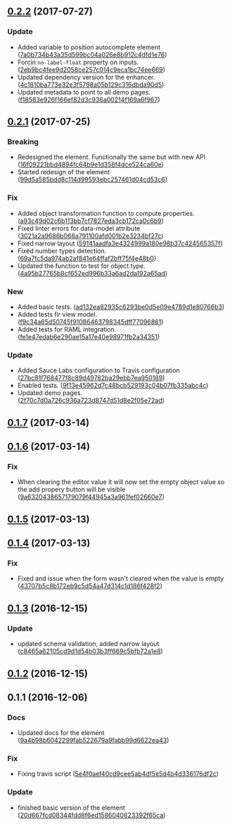 <a name="0.2.2"></a>
## [0.2.2](https://github.com/advanced-rest-client/body-json-editor/compare/0.2.1...0.2.2) (2017-07-27)


### Update

* Added variable to position autocomplete element ([7a0b734b43a35d599bc04a026e8b912c4dfd1e76](https://github.com/advanced-rest-client/body-json-editor/commit/7a0b734b43a35d599bc04a026e8b912c4dfd1e76))
* Forcin `no-label-float` property on inputs. ([2eb9bc4fee9d2058ce257c014c9eca1bc74ee669](https://github.com/advanced-rest-client/body-json-editor/commit/2eb9bc4fee9d2058ce257c014c9eca1bc74ee669))
* Updated dependency version for the enhancer. ([4c1810ba773e32e3f5798a05b129c316dbda90d5](https://github.com/advanced-rest-client/body-json-editor/commit/4c1810ba773e32e3f5798a05b129c316dbda90d5))
* Updated metadata to point to all demo pages. ([f18583e926f166ef82d3c936a00214f169a6f967](https://github.com/advanced-rest-client/body-json-editor/commit/f18583e926f166ef82d3c936a00214f169a6f967))



<a name="0.2.1"></a>
## [0.2.1](https://github.com/advanced-rest-client/body-json-editor/compare/0.1.7...0.2.1) (2017-07-25)


### Breaking

* Redesigned the element. Functionally the same but with new API ([16f09221bbd4894fc64b9e1d358f4dce524ca60e](https://github.com/advanced-rest-client/body-json-editor/commit/16f09221bbd4894fc64b9e1d358f4dce524ca60e))
* Started redesign of the element ([99d5a585bdd8c114d99593ebc257461d04cd53c6](https://github.com/advanced-rest-client/body-json-editor/commit/99d5a585bdd8c114d99593ebc257461d04cd53c6))

### Fix

* Added object transformation function to compute properties. ([a93c49d02c6b113bb7cf7827eda3cb172ca0c6b9](https://github.com/advanced-rest-client/body-json-editor/commit/a93c49d02c6b113bb7cf7827eda3cb172ca0c6b9))
* Fixed linter errors for data-model attribute ([3021a2a9686b066a791100afd001b2e3234bf27c](https://github.com/advanced-rest-client/body-json-editor/commit/3021a2a9686b066a791100afd001b2e3234bf27c))
* Fixed narrow layout ([59141aadfa3e4324999a180e98b37c424565357f](https://github.com/advanced-rest-client/body-json-editor/commit/59141aadfa3e4324999a180e98b37c424565357f))
* Fixed number types detection. ([69a7fc5da974ab2af841e64ffaf2bff75f4e48b0](https://github.com/advanced-rest-client/body-json-editor/commit/69a7fc5da974ab2af841e64ffaf2bff75f4e48b0))
* Updated the function to test for object type. ([4a95b27765b8cf652ed996b33a6ad2da192a65ad](https://github.com/advanced-rest-client/body-json-editor/commit/4a95b27765b8cf652ed996b33a6ad2da192a65ad))

### New

* Added basic tests. ([ad132ea82935c6293be0d5e09e4789d1e80766b3](https://github.com/advanced-rest-client/body-json-editor/commit/ad132ea82935c6293be0d5e09e4789d1e80766b3))
* Added tests fir view model. ([f9c34a65d50745f91086463798345dff77096861](https://github.com/advanced-rest-client/body-json-editor/commit/f9c34a65d50745f91086463798345dff77096861))
* Added tests for RAML integration. ([fe1e47edab6e290ae15a17e40e98971fb2a34351](https://github.com/advanced-rest-client/body-json-editor/commit/fe1e47edab6e290ae15a17e40e98971fb2a34351))

### Update

* Added Sauce Labs configuration to  Travis configuration ([27bc81f768477f8c89d49782ba29ebb7ea950189](https://github.com/advanced-rest-client/body-json-editor/commit/27bc81f768477f8c89d49782ba29ebb7ea950189))
* Enabled tests. ([9f13e45962d7c48bcb529193c04b07fb335abc4c](https://github.com/advanced-rest-client/body-json-editor/commit/9f13e45962d7c48bcb529193c04b07fb335abc4c))
* Updated demo pages. ([2f70c7d0a726c936a723d8747d51d8e2f05e72ad](https://github.com/advanced-rest-client/body-json-editor/commit/2f70c7d0a726c936a723d8747d51d8e2f05e72ad))



<a name="0.1.7"></a>
## [0.1.7](https://github.com/advanced-rest-client/body-json-editor/compare/0.1.6...v0.1.7) (2017-03-14)




<a name="0.1.6"></a>
## [0.1.6](https://github.com/advanced-rest-client/body-json-editor/compare/0.1.4...v0.1.6) (2017-03-14)


### Fix

* When clearing the editor value it will now set the empty object value so the add propery button will be visible ([9a6320438657179079f44945a3a961fef02660e7](https://github.com/advanced-rest-client/body-json-editor/commit/9a6320438657179079f44945a3a961fef02660e7))



<a name="0.1.5"></a>
## [0.1.5](https://github.com/advanced-rest-client/body-json-editor/compare/0.1.4...v0.1.5) (2017-03-13)




<a name="0.1.4"></a>
## [0.1.4](https://github.com/advanced-rest-client/body-json-editor/compare/0.1.3...v0.1.4) (2017-03-13)


### Fix

* Fixed and issue when the form wasn't cleared when the value is empty ([43707b5c8b172eb9c5d54a47d314c1d186f428f2](https://github.com/advanced-rest-client/body-json-editor/commit/43707b5c8b172eb9c5d54a47d314c1d186f428f2))



<a name="0.1.3"></a>
## [0.1.3](https://github.com/advanced-rest-client/body-json-editor/compare/0.1.2...v0.1.3) (2016-12-15)


### Update

* updated schema validation, added narrow layout ([c8465a62105cd9d1d54b03b3ff669c5bfb72a1e8](https://github.com/advanced-rest-client/body-json-editor/commit/c8465a62105cd9d1d54b03b3ff669c5bfb72a1e8))



<a name="0.1.2"></a>
## [0.1.2](https://github.com/advanced-rest-client/body-json-editor/compare/0.1.1...v0.1.2) (2016-12-15)




<a name="0.1.1"></a>
## 0.1.1 (2016-12-06)


### Docs

* Updated docs for the element ([9a4b98b6042299fab522679a9fabb99d6622ea43](https://github.com/advanced-rest-client/body-json-editor/commit/9a4b98b6042299fab522679a9fabb99d6622ea43))

### Fix

* Fixing travis script ([5e4f0aef40cd9cee5ab4df5e5d4b4d336176df2c](https://github.com/advanced-rest-client/body-json-editor/commit/5e4f0aef40cd9cee5ab4df5e5d4b4d336176df2c))

### Update

* finished basic version of the element ([20d667fcd08344fdd8f6ed1586040623392f65ca](https://github.com/advanced-rest-client/body-json-editor/commit/20d667fcd08344fdd8f6ed1586040623392f65ca))



